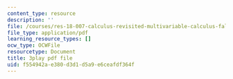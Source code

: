 ```yaml
---
content_type: resource
description: ''
file: /courses/res-18-007-calculus-revisited-multivariable-calculus-fall-2011/f554942ae380d3d1d5a9e6ceafdf364f_2PpgEtgovN0.pdf
file_type: application/pdf
learning_resource_types: []
ocw_type: OCWFile
resourcetype: Document
title: 3play pdf file
uid: f554942a-e380-d3d1-d5a9-e6ceafdf364f
---
```

